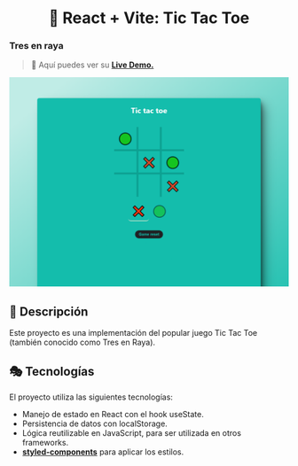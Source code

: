 <div align='center'>

# 🎰 React + Vite: Tic Tac Toe

</div>

### Tres en raya

> 🧩 Aquí puedes ver su [**Live Demo.**](https://tic-tac-toe-abraham.netlify.app/)

![vista-previa](./public/preview/01-page-preview.png)

## 🚀 Descripción

Este proyecto es una implementación del popular juego Tic Tac Toe (también conocido como Tres en Raya).

## 🎭 Tecnologías

El proyecto utiliza las siguientes tecnologías:

- Manejo de estado en React con el hook useState.
- Persistencia de datos con localStorage.
- Lógica reutilizable en JavaScript, para ser utilizada en otros frameworks.
- [**styled-components**](https://styled-components.com/) para aplicar los estilos.
